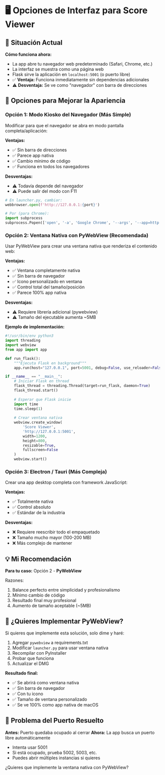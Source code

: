 # 🖥️ Opciones de Interfaz para Score Viewer

## 📌 Situación Actual

**Cómo funciona ahora:**
- La app abre tu navegador web predeterminado (Safari, Chrome, etc.)
- La interfaz se muestra como una página web
- Flask sirve la aplicación en `localhost:5001` (o puerto libre)
- ✅ **Ventaja:** Funciona inmediatamente sin dependencias adicionales
- ⚠️ **Desventaja:** Se ve como "navegador" con barra de direcciones

## 🎨 Opciones para Mejorar la Apariencia

### Opción 1: **Modo Kiosko del Navegador** (Más Simple)

Modificar para que el navegador se abra en modo pantalla completa/aplicación:

**Ventajas:**
- ✅ Sin barra de direcciones
- ✅ Parece app nativa
- ✅ Cambio mínimo de código
- ✅ Funciona en todos los navegadores

**Desventajas:**
- ⚠️ Todavía depende del navegador
- ⚠️ Puede salir del modo con F11

```python
# En launcher.py, cambiar:
webbrowser.open(f'http://127.0.0.1:{port}')

# Por (para Chrome):
import subprocess
subprocess.Popen(['open', '-a', 'Google Chrome', '--args', '--app=http://127.0.0.1:5001', '--kiosk'])
```

### Opción 2: **Ventana Nativa con PyWebView** (Recomendada)

Usar PyWebView para crear una ventana nativa que renderiza el contenido web:

**Ventajas:**
- ✅ Ventana completamente nativa
- ✅ Sin barra de navegador
- ✅ Icono personalizado en ventana
- ✅ Control total del tamaño/posición
- ✅ Parece 100% app nativa

**Desventajas:**
- ⚠️ Requiere librería adicional (pywebview)
- ⚠️ Tamaño del ejecutable aumenta ~5MB

**Ejemplo de implementación:**

```python
#!/usr/bin/env python3
import threading
import webview
from app import app

def run_flask():
    """Ejecuta Flask en background"""
    app.run(host="127.0.0.1", port=5001, debug=False, use_reloader=False)

if __name__ == "__main__":
    # Iniciar Flask en thread
    flask_thread = threading.Thread(target=run_flask, daemon=True)
    flask_thread.start()
    
    # Esperar que Flask inicie
    import time
    time.sleep(1)
    
    # Crear ventana nativa
    webview.create_window(
        'Score Viewer',
        'http://127.0.0.1:5001',
        width=1200,
        height=800,
        resizable=True,
        fullscreen=False
    )
    webview.start()
```

### Opción 3: **Electron / Tauri** (Más Compleja)

Crear una app desktop completa con framework JavaScript:

**Ventajas:**
- ✅ Totalmente nativa
- ✅ Control absoluto
- ✅ Estándar de la industria

**Desventajas:**
- ❌ Requiere reescribir todo el empaquetado
- ❌ Tamaño mucho mayor (100-200 MB)
- ❌ Más complejo de mantener

## 💡 Mi Recomendación

**Para tu caso:** Opción 2 - **PyWebView**

Razones:
1. Balance perfecto entre simplicidad y profesionalismo
2. Mínimo cambio de código
3. Resultado final muy profesional
4. Aumento de tamaño aceptable (~5MB)

## 🚀 ¿Quieres Implementar PyWebView?

Si quieres que implemente esta solución, solo dime y haré:

1. Agregar `pywebview` a requirements.txt
2. Modificar `launcher.py` para usar ventana nativa
3. Recompilar con PyInstaller
4. Probar que funciona
5. Actualizar el DMG

**Resultado final:**
- ✅ Se abrirá como ventana nativa
- ✅ Sin barra de navegador
- ✅ Con tu icono
- ✅ Tamaño de ventana personalizado
- ✅ Se ve 100% como app nativa de macOS

## 🔧 Problema del Puerto Resuelto

**Antes:** Puerto quedaba ocupado al cerrar
**Ahora:** La app busca un puerto libre automáticamente
- Intenta usar 5001
- Si está ocupado, prueba 5002, 5003, etc.
- Puedes abrir múltiples instancias si quieres

¿Quieres que implemente la ventana nativa con PyWebView?
